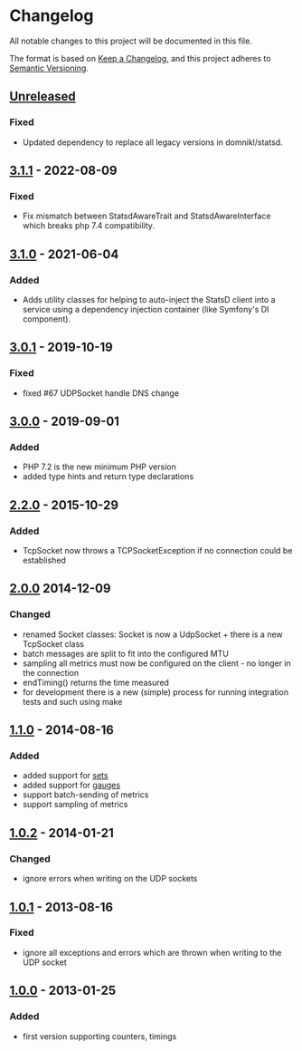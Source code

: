 # Changelog
All notable changes to this project will be documented in this file.

The format is based on [Keep a Changelog](https://keepachangelog.com/en/1.0.0/),
and this project adheres to [Semantic Versioning](https://semver.org/spec/v2.0.0.html).

## [Unreleased]
### Fixed
- Updated dependency to replace all legacy versions in domnikl/statsd.

## [3.1.1] - 2022-08-09
### Fixed
- Fix mismatch between StatsdAwareTrait and StatsdAwareInterface which breaks php 7.4 compatibility.

## [3.1.0] - 2021-06-04
### Added
- Adds utility classes for helping to auto-inject the StatsD client into a service using a dependency injection container (like Symfony's DI component).

## [3.0.1] - 2019-10-19
### Fixed
- fixed #67 UDPSocket handle DNS change

## [3.0.0] - 2019-09-01
### Added
- PHP 7.2 is the new minimum PHP version
- added type hints and return type declarations

## [2.2.0] - 2015-10-29
### Added
- TcpSocket now throws a TCPSocketException if no connection could be established

## [2.0.0] 2014-12-09
### Changed
- renamed Socket classes: Socket is now a UdpSocket + there is a new TcpSocket class
- batch messages are split to fit into the configured MTU
- sampling all metrics must now be configured on the client - no longer in the connection
- endTiming() returns the time measured
- for development there is a new (simple) process for running integration tests and such using make

## [1.1.0] - 2014-08-16
### Added
- added support for [sets](https://github.com/etsy/statsd/blob/master/docs/metric_types.md#sets)
- added support for [gauges](https://github.com/etsy/statsd/blob/master/docs/metric_types.md#gauges)
- support batch-sending of metrics
- support sampling of metrics

## [1.0.2] - 2014-01-21
### Changed
- ignore errors when writing on the UDP sockets

## [1.0.1] - 2013-08-16
### Fixed
- ignore all exceptions and errors which are thrown when writing to the UDP socket

## [1.0.0] - 2013-01-25
### Added
- first version supporting counters, timings

[Unreleased]: https://github.com/Slickdeals/statsd-php/compare/3.1.1...HEAD
[3.1.1]: https://github.com/Slickdeals/statsd-php/compare/3.1.0...3.1.1
[3.1.0]: https://github.com/Slickdeals/statsd-php/compare/3.0.1...3.1.0
[3.0.1]: https://github.com/Slickdeals/statsd-php/compare/3.0.0...3.0.1
[3.0.0]: https://github.com/Slickdeals/statsd-php/compare/2.2.0...3.0.0
[2.2.0]: https://github.com/Slickdeals/statsd-php/compare/2.0.0...2.2.0
[2.0.0]: https://github.com/Slickdeals/statsd-php/compare/1.1.0...2.0.0
[1.1.0]: https://github.com/Slickdeals/statsd-php/compare/1.0.2...1.1.0
[1.0.2]: https://github.com/Slickdeals/statsd-php/compare/1.0.1...1.0.2
[1.0.1]: https://github.com/Slickdeals/statsd-php/compare/1.0.0...1.0.1
[1.0.1]: https://github.com/Slickdeals/statsd-php/compare/1.0.0...1.0.1
[1.0.0]: https://github.com/Slickdeals/statsd-php/releases/tag/1.0.0
